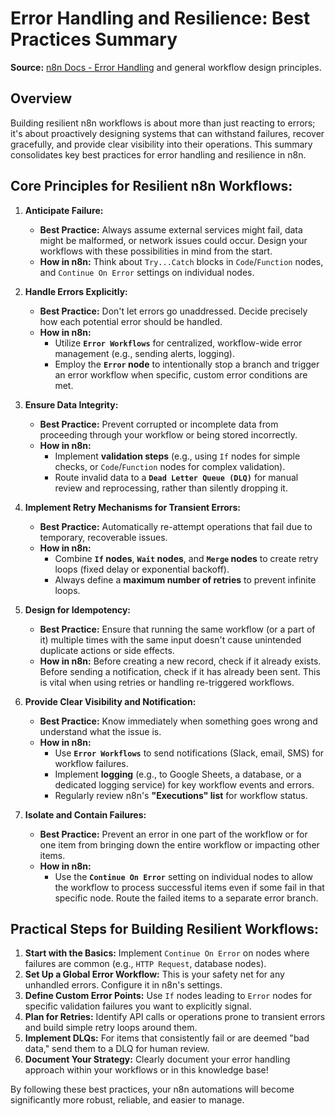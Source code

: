 # Error Handling and Resilience: Best Practices Summary

**Source:** [n8n Docs - Error Handling](https://docs.n8n.io/integrations/error-handling/) and general workflow design principles.

## Overview
Building resilient n8n workflows is about more than just reacting to errors; it's about proactively designing systems that can withstand failures, recover gracefully, and provide clear visibility into their operations. This summary consolidates key best practices for error handling and resilience in n8n.

## Core Principles for Resilient n8n Workflows:

1.  **Anticipate Failure:**
    * **Best Practice:** Always assume external services might fail, data might be malformed, or network issues could occur. Design your workflows with these possibilities in mind from the start.
    * **How in n8n:** Think about `Try...Catch` blocks in `Code`/`Function` nodes, and `Continue On Error` settings on individual nodes.

2.  **Handle Errors Explicitly:**
    * **Best Practice:** Don't let errors go unaddressed. Decide precisely how each potential error should be handled.
    * **How in n8n:**
        * Utilize **`Error Workflows`** for centralized, workflow-wide error management (e.g., sending alerts, logging).
        * Employ the **`Error` node** to intentionally stop a branch and trigger an error workflow when specific, custom error conditions are met.

3.  **Ensure Data Integrity:**
    * **Best Practice:** Prevent corrupted or incomplete data from proceeding through your workflow or being stored incorrectly.
    * **How in n8n:**
        * Implement **validation steps** (e.g., using `If` nodes for simple checks, or `Code`/`Function` nodes for complex validation).
        * Route invalid data to a **`Dead Letter Queue (DLQ)`** for manual review and reprocessing, rather than silently dropping it.

4.  **Implement Retry Mechanisms for Transient Errors:**
    * **Best Practice:** Automatically re-attempt operations that fail due to temporary, recoverable issues.
    * **How in n8n:**
        * Combine **`If` nodes**, **`Wait` nodes**, and **`Merge` nodes** to create retry loops (fixed delay or exponential backoff).
        * Always define a **maximum number of retries** to prevent infinite loops.

5.  **Design for Idempotency:**
    * **Best Practice:** Ensure that running the same workflow (or a part of it) multiple times with the same input doesn't cause unintended duplicate actions or side effects.
    * **How in n8n:** Before creating a new record, check if it already exists. Before sending a notification, check if it has already been sent. This is vital when using retries or handling re-triggered workflows.

6.  **Provide Clear Visibility and Notification:**
    * **Best Practice:** Know immediately when something goes wrong and understand what the issue is.
    * **How in n8n:**
        * Use **`Error Workflows`** to send notifications (Slack, email, SMS) for workflow failures.
        * Implement **logging** (e.g., to Google Sheets, a database, or a dedicated logging service) for key workflow events and errors.
        * Regularly review n8n's **"Executions" list** for workflow status.

7.  **Isolate and Contain Failures:**
    * **Best Practice:** Prevent an error in one part of the workflow or for one item from bringing down the entire workflow or impacting other items.
    * **How in n8n:**
        * Use the **`Continue On Error`** setting on individual nodes to allow the workflow to process successful items even if some fail in that specific node. Route the failed items to a separate error branch.

## Practical Steps for Building Resilient Workflows:

1.  **Start with the Basics:** Implement `Continue On Error` on nodes where failures are common (e.g., `HTTP Request`, database nodes).
2.  **Set Up a Global Error Workflow:** This is your safety net for any unhandled errors. Configure it in n8n's settings.
3.  **Define Custom Error Points:** Use `If` nodes leading to `Error` nodes for specific validation failures you want to explicitly signal.
4.  **Plan for Retries:** Identify API calls or operations prone to transient errors and build simple retry loops around them.
5.  **Implement DLQs:** For items that consistently fail or are deemed "bad data," send them to a DLQ for human review.
6.  **Document Your Strategy:** Clearly document your error handling approach within your workflows or in this knowledge base!

By following these best practices, your n8n automations will become significantly more robust, reliable, and easier to manage.